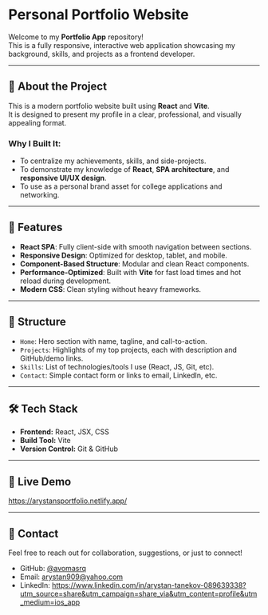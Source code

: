 # Personal Portfolio Website

Welcome to my **Portfolio App** repository!  
This is a fully responsive, interactive web application showcasing my background, skills, and projects as a frontend developer.

---

## 🌟 About the Project

This is a modern portfolio website built using **React** and **Vite**.  
It is designed to present my profile in a clear, professional, and visually appealing format.

### Why I Built It:
- To centralize my achievements, skills, and side-projects.
- To demonstrate my knowledge of **React**, **SPA architecture**, and **responsive UI/UX design**.
- To use as a personal brand asset for college applications and networking.

---

## 🚀 Features

- **React SPA**: Fully client-side with smooth navigation between sections.
- **Responsive Design**: Optimized for desktop, tablet, and mobile.
- **Component-Based Structure**: Modular and clean React components.
- **Performance-Optimized**: Built with **Vite** for fast load times and hot reload during development.
- **Modern CSS**: Clean styling without heavy frameworks.

---

## 🧱 Structure

- `Home`: Hero section with name, tagline, and call-to-action.
- `Projects`: Highlights of my top projects, each with description and GitHub/demo links.
- `Skills`: List of technologies/tools I use (React, JS, Git, etc).
- `Contact`: Simple contact form or links to email, LinkedIn, etc.

---

## 🛠️ Tech Stack

- **Frontend:** React, JSX, CSS
- **Build Tool:** Vite
- **Version Control:** Git & GitHub

---

## 🔗 Live Demo

https://arystansportfolio.netlify.app/

---

## 🤝 Contact

Feel free to reach out for collaboration, suggestions, or just to connect!

- GitHub: [@avomasrq](https://github.com/avomasrq)
- Email: arystan909@yahoo.com
- LinkedIn: https://www.linkedin.com/in/arystan-tanekov-089639338?utm_source=share&utm_campaign=share_via&utm_content=profile&utm_medium=ios_app
